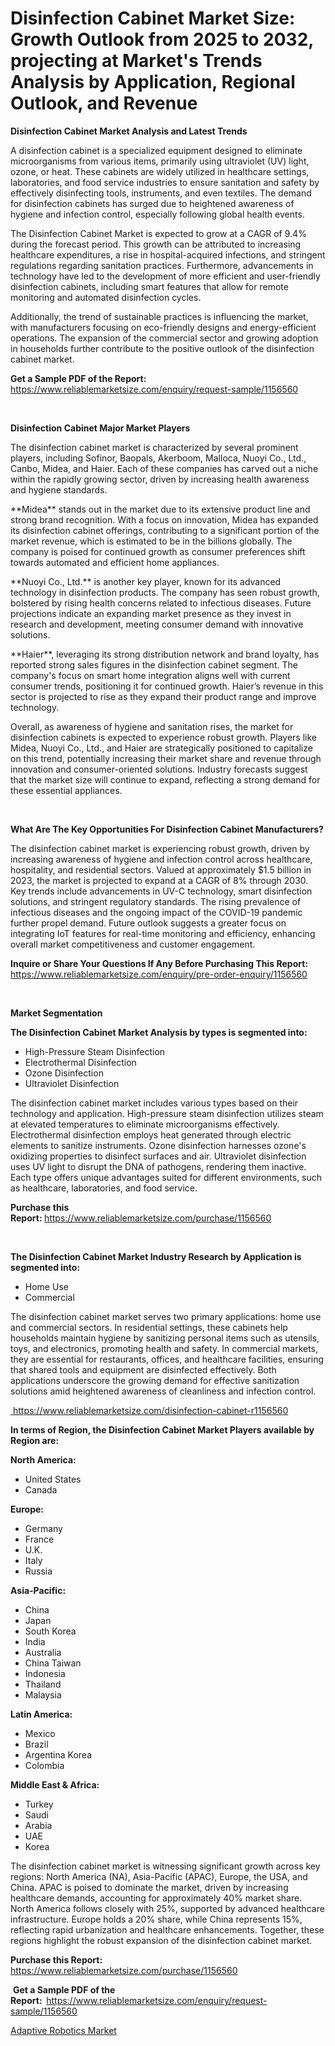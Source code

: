 <p><h1>Disinfection Cabinet Market Size: Growth Outlook from 2025 to 2032, projecting at Market's Trends Analysis by Application, Regional Outlook, and Revenue</h1></p><p><strong>Disinfection Cabinet Market Analysis and Latest Trends</strong></p>
<p><p>A disinfection cabinet is a specialized equipment designed to eliminate microorganisms from various items, primarily using ultraviolet (UV) light, ozone, or heat. These cabinets are widely utilized in healthcare settings, laboratories, and food service industries to ensure sanitation and safety by effectively disinfecting tools, instruments, and even textiles. The demand for disinfection cabinets has surged due to heightened awareness of hygiene and infection control, especially following global health events.</p><p>The Disinfection Cabinet Market is expected to grow at a CAGR of 9.4% during the forecast period. This growth can be attributed to increasing healthcare expenditures, a rise in hospital-acquired infections, and stringent regulations regarding sanitation practices. Furthermore, advancements in technology have led to the development of more efficient and user-friendly disinfection cabinets, including smart features that allow for remote monitoring and automated disinfection cycles. </p><p>Additionally, the trend of sustainable practices is influencing the market, with manufacturers focusing on eco-friendly designs and energy-efficient operations. The expansion of the commercial sector and growing adoption in households further contribute to the positive outlook of the disinfection cabinet market.</p></p>
<p><strong>Get a Sample PDF of the Report:&nbsp;</strong> <a href="https://www.reliablemarketsize.com/enquiry/request-sample/1156560?utm_campaign=2936&utm_medium=2&utm_source=Github&utm_content=ia&utm_term=10042025&utm_id=disinfection-cabinet">https://www.reliablemarketsize.com/enquiry/request-sample/1156560</a></p>
<p>&nbsp;</p>
<p><strong>Disinfection Cabinet Major Market Players</strong></p>
<p><p>The disinfection cabinet market is characterized by several prominent players, including Sofinor, Baopals, Akerboom, Malloca, Nuoyi Co., Ltd., Canbo, Midea, and Haier. Each of these companies has carved out a niche within the rapidly growing sector, driven by increasing health awareness and hygiene standards.</p><p>**Midea** stands out in the market due to its extensive product line and strong brand recognition. With a focus on innovation, Midea has expanded its disinfection cabinet offerings, contributing to a significant portion of the market revenue, which is estimated to be in the billions globally. The company is poised for continued growth as consumer preferences shift towards automated and efficient home appliances.</p><p>**Nuoyi Co., Ltd.** is another key player, known for its advanced technology in disinfection products. The company has seen robust growth, bolstered by rising health concerns related to infectious diseases. Future projections indicate an expanding market presence as they invest in research and development, meeting consumer demand with innovative solutions.</p><p>**Haier**, leveraging its strong distribution network and brand loyalty, has reported strong sales figures in the disinfection cabinet segment. The company's focus on smart home integration aligns well with current consumer trends, positioning it for continued growth. Haier’s revenue in this sector is projected to rise as they expand their product range and improve technology.</p><p>Overall, as awareness of hygiene and sanitation rises, the market for disinfection cabinets is expected to experience robust growth. Players like Midea, Nuoyi Co., Ltd., and Haier are strategically positioned to capitalize on this trend, potentially increasing their market share and revenue through innovation and consumer-oriented solutions. Industry forecasts suggest that the market size will continue to expand, reflecting a strong demand for these essential appliances.</p></p>
<p>&nbsp;</p>
<p><strong>What Are The Key Opportunities For Disinfection Cabinet Manufacturers?</strong></p>
<p><p>The disinfection cabinet market is experiencing robust growth, driven by increasing awareness of hygiene and infection control across healthcare, hospitality, and residential sectors. Valued at approximately $1.5 billion in 2023, the market is projected to expand at a CAGR of 8% through 2030. Key trends include advancements in UV-C technology, smart disinfection solutions, and stringent regulatory standards. The rising prevalence of infectious diseases and the ongoing impact of the COVID-19 pandemic further propel demand. Future outlook suggests a greater focus on integrating IoT features for real-time monitoring and efficiency, enhancing overall market competitiveness and customer engagement.</p></p>
<p><strong>Inquire or Share Your Questions If Any Before Purchasing This Report:</strong> <a href="https://www.reliablemarketsize.com/enquiry/pre-order-enquiry/1156560?utm_campaign=2936&utm_medium=2&utm_source=Github&utm_content=ia&utm_term=10042025&utm_id=disinfection-cabinet">https://www.reliablemarketsize.com/enquiry/pre-order-enquiry/1156560</a></p>
<p>&nbsp;</p>
<p><strong>Market Segmentation</strong></p>
<p><strong>The Disinfection Cabinet Market Analysis by types is segmented into:</strong></p>
<p><ul><li>High-Pressure Steam Disinfection</li><li>Electrothermal Disinfection</li><li>Ozone Disinfection</li><li>Ultraviolet Disinfection</li></ul></p>
<p><p>The disinfection cabinet market includes various types based on their technology and application. High-pressure steam disinfection utilizes steam at elevated temperatures to eliminate microorganisms effectively. Electrothermal disinfection employs heat generated through electric elements to sanitize instruments. Ozone disinfection harnesses ozone's oxidizing properties to disinfect surfaces and air. Ultraviolet disinfection uses UV light to disrupt the DNA of pathogens, rendering them inactive. Each type offers unique advantages suited for different environments, such as healthcare, laboratories, and food service.</p></p>
<p><strong>Purchase this Report:&nbsp;</strong><a href="https://www.reliablemarketsize.com/purchase/1156560?utm_campaign=2936&utm_medium=2&utm_source=Github&utm_content=ia&utm_term=10042025&utm_id=disinfection-cabinet">https://www.reliablemarketsize.com/purchase/1156560</a></p>
<p>&nbsp;</p>
<p><strong>The Disinfection Cabinet Market Industry Research by Application is segmented into:</strong></p>
<p><ul><li>Home Use</li><li>Commercial</li></ul></p>
<p><p>The disinfection cabinet market serves two primary applications: home use and commercial sectors. In residential settings, these cabinets help households maintain hygiene by sanitizing personal items such as utensils, toys, and electronics, promoting health and safety. In commercial markets, they are essential for restaurants, offices, and healthcare facilities, ensuring that shared tools and equipment are disinfected effectively. Both applications underscore the growing demand for effective sanitization solutions amid heightened awareness of cleanliness and infection control.</p></p>
<p><a href="https://www.reliablemarketsize.com/disinfection-cabinet-r1156560?utm_campaign=2936&utm_medium=2&utm_source=Github&utm_content=ia&utm_term=10042025&utm_id=disinfection-cabinet">&nbsp;https://www.reliablemarketsize.com/disinfection-cabinet-r1156560</a></p>
<p><strong>In terms of Region, the Disinfection Cabinet Market Players available by Region are:</strong></p>
<p>
    <p> <strong> North America: </strong>
        <ul>
            <li>United States</li>
            <li>Canada</li>
        </ul>
        </p> 
    <p> <strong> Europe: </strong>
        <ul>
            <li>Germany</li>
            <li>France</li>
            <li>U.K.</li>
            <li>Italy</li>
            <li>Russia</li>
        </ul>
        </p> 
    <p> <strong> Asia-Pacific: </strong>
        <ul>
            <li>China</li>
            <li>Japan</li>
            <li>South Korea</li>
            <li>India</li>
            <li>Australia</li>
            <li>China Taiwan</li>
            <li>Indonesia</li>
            <li>Thailand</li>
            <li>Malaysia</li>
        </ul>
        </p> 
    <p> <strong> Latin America: </strong>
        <ul>
            <li>Mexico</li>
            <li>Brazil</li>
            <li>Argentina Korea</li>
            <li>Colombia</li>
        </ul>
        </p> 
    <p> <strong> Middle East & Africa: </strong>
        <ul>
            <li>Turkey</li>
            <li>Saudi</li>
            <li>Arabia</li>
            <li>UAE</li>
            <li>Korea</li>
        </ul>
    </p>
    </p>
<p><p>The disinfection cabinet market is witnessing significant growth across key regions: North America (NA), Asia-Pacific (APAC), Europe, the USA, and China. APAC is poised to dominate the market, driven by increasing healthcare demands, accounting for approximately 40% market share. North America follows closely with 25%, supported by advanced healthcare infrastructure. Europe holds a 20% share, while China represents 15%, reflecting rapid urbanization and healthcare enhancements. Together, these regions highlight the robust expansion of the disinfection cabinet market.</p></p>
<p><strong>Purchase this Report: </strong><a href="https://www.reliablemarketsize.com/purchase/1156560?utm_campaign=2936&utm_medium=2&utm_source=Github&utm_content=ia&utm_term=10042025&utm_id=disinfection-cabinet">https://www.reliablemarketsize.com/purchase/1156560</a></p>
<p>&nbsp;<strong>Get a Sample PDF of the Report:&nbsp;&nbsp;</strong><a href="https://www.reliablemarketsize.com/enquiry/request-sample/1156560?utm_campaign=2936&utm_medium=2&utm_source=Github&utm_content=ia&utm_term=10042025&utm_id=disinfection-cabinet">https://www.reliablemarketsize.com/enquiry/request-sample/1156560</a></p>
<p><strong></strong></p>
<p><p><a href="https://github.com/marteyfito9/Market-Research-Report-List-1/blob/main/adaptive-robotics-market.md?utm_campaign=2936&utm_medium=2&utm_source=Github&utm_content=ia&utm_term=10042025&utm_id=disinfection-cabinet">Adaptive Robotics Market</a></p></p>